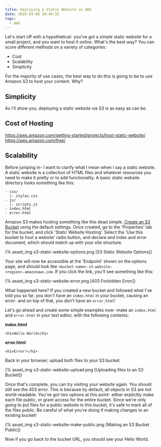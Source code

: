 ```yaml
---
title: Deploying a Static Website on AWS
date: 2018-03-08 19:40:55
tags:
  - AWS
---
```


Let's start off with a hypothetical- you've got a simple static website for a small project, and you want to host it online. What's the best way? You can score different methods on a variety of categories:

* Cost
* Scalability
* Simplicity

For the majority of use cases, the best way to do this is going to be to use Amazon S3 to host your content. Why?

<!-- more -->

## Simplicity
As I'll show you, deploying a static website via S3 is as easy as can be.

## Cost of Hosting
https://aws.amazon.com/getting-started/projects/host-static-website/
https://aws.amazon.com/free/

## Scalability
Before jumping in- I want to clarify what I mean when I say a static website. A static website is a collection of HTML files and whatever resources you need to make it pretty or to add functionality. A basic static website directory looks something like this:

```
- css/
  |- styles.css
- js/
  |- scripts.js
- index.html
- error.html
```

Amazon S3 makes hosting something like this dead simple. [Create an S3 Bucket](https://docs.aws.amazon.com/AmazonS3/latest/user-guide/create-bucket.html) using the default settings. Once created, go to the 'Properties' tab for the bucket, and click 'Static Website Hosting'. Select the 'Use this bucket to host a website' radio button, and declare and index and error document, which should match up with your site structure.

{% asset_img s3-static-website-options.png [S3 Static Website Options]}

Your site will now be accessible at the 'Endpoint' shown on the options page, and should look like `<bucket-name>.s3-website-<region>.amazonaws.com`. If you click the link, you'll see something like this:

{% asset_img s3-static-website-error.png [403 Forbidden Error]}

What happened here? If you created a new bucket and followed what I've told you so far, you don't have an `index.html` in your bucket, causing an error- and on top of that, you don't have an `error.html`!

Let's go ahead and create some simple examples now- make an `index.html` and `error.html` in your text editor, with the following contents:

**index.html**
```
<h1>Hello World</h1>
```

**error.html**
```
<h1>Error!</h1>
```

Back in your browser, upload both files to your S3 bucket.

{% asset_img s3-static-website-upload.png [Uploading files to an S3 Bucket]}

Once that's complete, you can try visiting your website again. You should still see the 403 error. This is because by default, all objects in S3 are not world-readable. You've got two options at this point- either explicitly make each file public, or grant access for the entire bucket. Since we're only going to put files for a public website in this bucket, it's safe to mark all of the files public. Be careful of what you're doing if making changes to an existing bucket!

{% asset_img s3-static-website-make-public.png [Making an S3 Bucket Public]}

Now if you go back to the bucket URL, you should see your Hello World.
